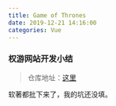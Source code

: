 ```yaml
---
title: Game of Thrones
date: 2019-12-21 14:16:00
categories: Vue
---
```

### 权游网站开发小结

> 仓库地址：[这里](https://github.com/lsq210/Game-of-Thrones)

软著都批下来了，我的坑还没填。
